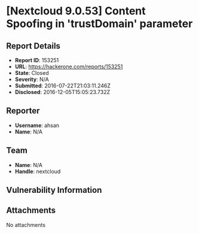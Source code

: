 # [Nextcloud 9.0.53] Content Spoofing in 'trustDomain' parameter

## Report Details
- **Report ID**: 153251
- **URL**: https://hackerone.com/reports/153251
- **State**: Closed
- **Severity**: N/A
- **Submitted**: 2016-07-22T21:03:11.246Z
- **Disclosed**: 2016-12-05T15:05:23.732Z

## Reporter
- **Username**: ahsan
- **Name**: N/A

## Team
- **Name**: N/A
- **Handle**: nextcloud

## Vulnerability Information


## Attachments
No attachments

